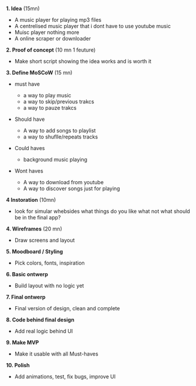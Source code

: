 **1. Idea** (15mn)

- A music player for playing mp3 files
- A centrelised music player that i dont have to use youtube music
- Muisc player nothing more
- A online scraper or downloader

**2. Proof of concept** (10 mn 1 feuture)

- Make short script showing the idea works and is worth it

**3. Define MoSCoW** (15 mn)

- must have

  - a way to play music
  - a way to skip/previous trakcs
  - a way to pauze trakcs

- Should have

  - A way to add songs to playlist
  - a way to shuflle/repeats tracks

- Could haves

  - background music playing

- Wont haves
  - A way to download from youtube
  - A way to discover songs just for playing

**4 Instoration** (10mn)

- look for simular whebsides what things do you like what not what should be in the final app?

**4. Wireframes** (20 mn)

- Draw screens and layout

**5. Moodboard / Styling**

- Pick colors, fonts, inspiration

**6. Basic ontwerp**

- Build layout with no logic yet

**7. Final ontwerp**

- Final version of design, clean and complete

**8. Code behind final design**

- Add real logic behind UI

**9. Make MVP**

- Make it usable with all Must-haves

**10. Polish**

- Add animations, test, fix bugs, improve UI
